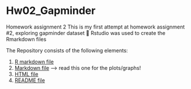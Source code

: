 
# Hw02_Gapminder
Homework assignment 2
This is my first attempt at homework assignment #2, exploring gapminder dataset 😬
Rstudio was used to create the Rmarkdown files

The Repository consists of the following elements:
1. [R markdown file](https://github.com/STAT545-UBC-students/hw02-couBC/commit/cc4a2753cb867f985331bd83751da9f0a5f76280)
2. [Markdown file](hw_02_couBC_gapminder.md) --> read this one for the plots/graphs!
3. [HTML file](hw_02_couBC_gapminder.html)
4. [README file](README.md)
